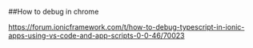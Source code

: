 ##How to debug in chrome

https://forum.ionicframework.com/t/how-to-debug-typescript-in-ionic-apps-using-vs-code-and-app-scripts-0-0-46/70023
